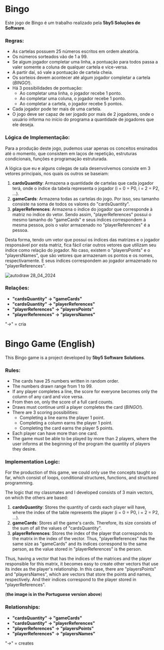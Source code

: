 # Bingo

Este jogo de Bingo é um trabalho realizado pela **5by5 Soluções de Software**.

### Regras:

- As cartelas possuem 25 números escritos em ordem aleatória.
- Os números sorteados vão de 1 a 99.
- Se algum jogador completar uma linha, a pontuação para todos passa a valer somente a coluna de qualquer cartela e vice-versa.
- A partir daí, só vale a pontuação de cartela cheia.
- Os sorteios devem acontecer até algum jogador completar a cartela (*BINGO!*).
- Há 3 possibilidades de pontuação:
  - Ao completar uma linha, o jogador recebe 1 ponto.
  - Ao completar uma coluna, o jogador recebe 1 ponto.
  - Ao completar a cartela, o jogador recebe 5 pontos.
- Cada jogador pode ter mais de uma cartela.
- O jogo deve ser capaz de ser jogado por mais de 2 jogadores, onde o usuário informa no início do programa a quantidade de jogadores que ele deseja.

### Lógica de Implementação:

Para a produção deste jogo, pudemos usar apenas os conceitos ensinados até o momento, que consistem em laços de repetição, estruturas condicionais, funções e programação estruturada.

A lógica que eu e alguns colegas de sala desenvolvemos consiste em 3 vetores principais, nos quais os outros se baseiam:

1. **cardsQuantity**: Armazena a quantidade de cartelas que cada jogador terá, onde o índice da tabela representa o jogador (i = 0 = P0, i = 2 = P2, ...).
2. **gameCards**: Armazena todas as cartelas do jogo. Por isso, seu tamanho consiste na soma de todos os valores do "cardsQuantity".
3. **playerReferences**: Armazena o índice do jogador que corresponde à matriz no índice do vetor. Sendo assim, "playerReferences" possui o mesmo tamanho do "gameCards" e seus índices correspondem à mesma pessoa, pois o valor armazenado no "playerReferences" é a pessoa.

Desta forma, tendo um vetor que possui os índices das matrizes e o jogador responsável por esta matriz, fica fácil criar outros vetores que utilizam seu índice como relação do jogador. No caso, existem o "playersPoints" e o "playersNames", que são vetores que armazenam os pontos e os nomes, respectivamente. E seus índices correspondem ao jogador armazenado no "playerReferences".

![autodraw 28_04_2024](https://github.com/gutsserrano/5by5_Bingo/assets/64173743/cb05d458-2030-4e84-9868-971fa999030d)

### Relações:

- **"cardsQuantity" -> "gameCards"**
- **"cardsQuantity" -> "playerReferences"**
- **"playerReferences" -> "playersPoints"**
- **"playerReferences" -> "playersNames"**

"*->*" = cria

# Bingo Game (English)

This Bingo game is a project developed by **5by5 Software Solutions**.

### Rules:

- The cards have 25 numbers written in random order.
- The numbers drawn range from 1 to 99.
- If any player completes a line, the score for everyone becomes only the column of any card and vice versa.
- From then on, only the score of a full card counts.
- Draws must continue until a player completes the card (*BINGO!*).
- There are 3 scoring possibilities:
  - Completing a line earns the player 1 point.
  - Completing a column earns the player 1 point.
  - Completing the card earns the player 5 points.
- Each player can have more than one card.
- The game must be able to be played by more than 2 players, where the user informs at the beginning of the program the quantity of players they desire.

### Implementation Logic:

For the production of this game, we could only use the concepts taught so far, which consist of loops, conditional structures, functions, and structured programming.

The logic that my classmates and I developed consists of 3 main vectors, on which the others are based:

1. **cardsQuantity**: Stores the quantity of cards each player will have, where the index of the table represents the player (i = 0 = P0, i = 2 = P2, ...).
2. **gameCards**: Stores all the game's cards. Therefore, its size consists of the sum of all the values of "cardsQuantity".
3. **playerReferences**: Stores the index of the player that corresponds to the matrix in the index of the vector. Thus, "playerReferences" has the same size as "gameCards" and its indices correspond to the same person, as the value stored in "playerReferences" is the person.

Thus, having a vector that has the indices of the matrices and the player responsible for this matrix, it becomes easy to create other vectors that use its index as the player's relationship. In this case, there are "playersPoints" and "playersNames", which are vectors that store the points and names, respectively. And their indices correspond to the player stored in "playerReferences".

(**the image is in the Portuguese version above**)

### Relationships:

- **"cardsQuantity" -> "gameCards"**
- **"cardsQuantity" -> "playerReferences"**
- **"playerReferences" -> "playersPoints"**
- **"playerReferences" -> "playersNames"**

"*->*" = creates
